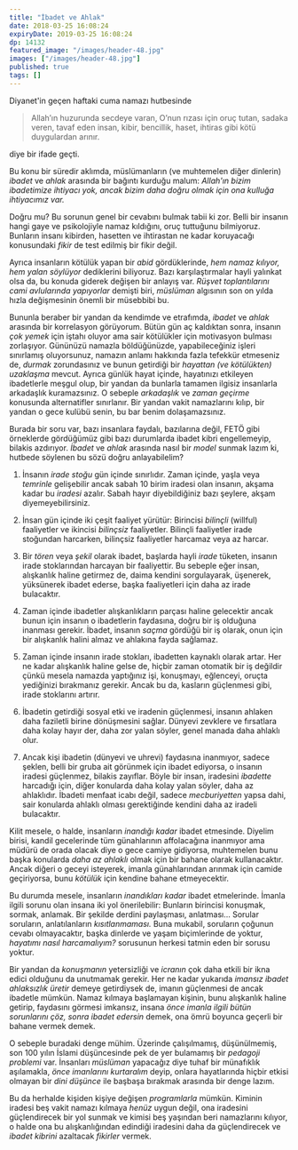 ```yaml
---
title: "İbadet ve Ahlak"
date: 2018-03-25 16:08:24
expiryDate: 2019-03-25 16:08:24
dp: 14132
featured_image: "/images/header-48.jpg"
images: ["/images/header-48.jpg"]
published: true
tags: []
---
```




Diyanet'in geçen haftaki cuma namazı hutbesinde

> Allah’ın huzurunda secdeye varan, O’nun rızası için oruç tutan, sadaka veren,
> tavaf eden insan, kibir, bencillik, haset, ihtiras gibi kötü duygulardan
> arınır.

diye bir ifade geçti. 

Bu konu bir süredir aklımda, müslümanların (ve muhtemelen diğer dinlerin)
*ibadet* ve *ahlak* arasında bir bağıntı kurduğu malum: *Allah'ın bizim
ibadetimize ihtiyacı yok, ancak bizim daha doğru olmak için ona kulluğa
ihtiyacımız var.*

Doğru mu? Bu sorunun genel bir cevabını bulmak tabii ki zor. Belli bir insanın
hangi gaye ve psikolojiyle namaz kıldığını, oruç tuttuğunu bilmiyoruz. Bunların
insanı kibirden, hasetten ve ihtirastan ne kadar koruyacağı konusundaki *fikir*
de test edilmiş bir fikir değil.

Ayrıca insanların kötülük yapan bir *abid* gördüklerinde, *hem namaz kılıyor,
hem yalan söylüyor* dediklerini biliyoruz. Bazı karşılaştırmalar hayli yalınkat
olsa da, bu konuda giderek değişen bir anlayış var. *Rüşvet toplantılarını cami
avlularında yapıyorlar* demişti biri, *müslüman* algısının son on yılda hızla
değişmesinin önemli bir müsebbibi bu.

Bununla beraber bir yandan da kendimde ve etrafımda, *ibadet* ve *ahlak*
arasında bir korrelasyon görüyorum. Bütün gün aç kaldıktan sonra, insanın *çok
yemek* için iştahı oluyor ama sair kötülükler için motivasyon bulması
zorlaşıyor. Gününüzü namazla böldüğünüzde, yapabileceğiniz işleri sınırlamış
oluyorsunuz, namazın anlamı hakkında fazla tefekkür etmeseniz de, *durmak*
zorundasınız ve bunun getirdiği bir *hayattan (ve kötülükten) uzaklaşma* mevcut.
Ayrıca günlük hayat içinde, hayatınızı etkileyen ibadetlerle meşgul olup, bir
yandan da bunlarla tamamen ilgisiz insanlarla arkadaşlık kuramazsınız. O sebeple
*arkadaşlık* ve *zaman geçirme* konusunda alternatifler sınırlanır. Bir yandan
vakit namazlarını kılıp, bir yandan o gece kulübü senin, bu bar benim
dolaşamazsınız.

Burada bir soru var, bazı insanlara faydalı, bazılarına değil, FETÖ gibi
örneklerde gördüğümüz gibi bazı durumlarda ibadet kibri engellemeyip, bilakis
azdırıyor. *İbadet* ve *ahlak* arasında nasıl bir *model* sunmak lazım ki,
hutbede söylenen bu sözü doğru anlayabilelim?

1. İnsanın *irade stoğu* gün içinde sınırlıdır. Zaman içinde, yaşla veya
   *temrinle* gelişebilir ancak sabah 10 birim iradesi olan insanın, akşama
   kadar bu *iradesi* azalır. Sabah hayır diyebildiğiniz bazı şeylere, akşam
   diyemeyebilirsiniz.

2. İnsan gün içinde iki çeşit faaliyet yürütür: Birincisi *bilinçli* (willful)
   faaliyetler ve ikincisi *bilinçsiz* faaliyetler. Bilinçli faaliyetler irade
   stoğundan harcarken, bilinçsiz faaliyetler harcamaz veya az harcar.
   
3. Bir *tören* veya *şekil* olarak ibadet, başlarda hayli *irade* tüketen,
   insanın irade stoklarından harcayan bir faaliyettir. Bu sebeple eğer insan,
   alışkanlık haline getirmez de, daima kendini sorgulayarak, üşenerek,
   yüksünerek ibadet ederse, başka faaliyetleri için daha az irade bulacaktır.
   
4. Zaman içinde ibadetler alışkanlıkların parçası haline gelecektir ancak bunun
   için insanın o ibadetlerin faydasına, doğru bir iş olduğuna inanması gerekir.
   İbadet, insanın *saçma* gördüğü bir iş olarak, onun için bir alışkanlık halini
   almaz ve ahlakına fayda sağlamaz. 

5. Zaman içinde insanın irade stokları, ibadetten kaynaklı olarak artar. Her ne
   kadar alışkanlık haline gelse de, hiçbir zaman otomatik bir iş değildir çünkü
   mesela namazda yaptığınız işi, konuşmayı, eğlenceyi, oruçta yediğinizi
   bırakmanız gerekir. Ancak bu da, kasların güçlenmesi gibi, irade stoklarını
   artırır.
   
6. İbadetin getirdiği sosyal etki ve iradenin güçlenmesi, insanın ahlaken daha
   faziletli birine dönüşmesini sağlar. Dünyevi zevklere ve fırsatlara daha
   kolay hayır der, daha zor yalan söyler, genel manada daha ahlaklı olur. 
   
7. Ancak kişi ibadetin (dünyevi ve uhrevi) faydasına inanmıyor, sadece şeklen,
   belli bir gruba ait görünmek için ibadet ediyorsa, o insanın iradesi
   güçlenmez, bilakis zayıflar. Böyle bir insan, iradesini *ibadette* harcadığı
   için, diğer konularda daha kolay yalan söyler, daha az ahlaklıdır. İbadeti
   menfaat icabı değil, sadece *mecburiyetten* yapsa dahi, sair konularda
   ahlaklı olması gerektiğinde kendini daha az iradeli bulacaktır. 
   
Kilit mesele, o halde, insanların *inandığı kadar* ibadet etmesinde. Diyelim
birisi, kandil gecelerinde tüm günahlarının affolacağına inanmıyor ama müdürü de
orada olacak diye o gece camiye gidiyorsa, muhtemelen bunu başka konularda *daha
az ahlaklı* olmak için bir bahane olarak kullanacaktır. Ancak diğeri o geceyi
isteyerek, imanla günahlarından arınmak için camide geçiriyorsa, bunu *kötülük*
için kendine bahane etmeyecektir.

Bu durumda mesele, insanların *inandıkları kadar* ibadet etmelerinde. İmanla
ilgili sorunu olan insana iki yol önerilebilir: Bunların birincisi konuşmak,
sormak, anlamak. Bir şekilde derdini paylaşması, anlatması... Sorular soruların,
anlatılanların *kısıtlanmaması.* Buna mukabil, soruların çoğunun cevabı
olmayacaktır, başka dinlerde ve yaşam biçimlerinde de yoktur, *hayatımı nasıl
harcamalıyım?* sorusunun herkesi tatmin eden bir sorusu yoktur.

Bir yandan da *konuşmanın* yetersizliği ve *icranın* çok daha etkili bir ikna
edici olduğunu da unutmamak gerekir. Her ne kadar yukarıda *imansız ibadet
ahlaksızlık üretir* demeye getirdiysek de, imanın güçlenmesi de ancak ibadetle
mümkün. Namaz kılmaya başlamayan kişinin, bunu alışkanlık haline getirip,
faydasını görmesi imkansız, insana *önce imanla ilgili bütün sorunlarını çöz,
sonra ibadet edersin* demek, ona ömrü boyunca geçerli bir bahane vermek demek. 

O sebeple buradaki denge mühim. Üzerinde çalışılmamış, düşünülmemiş, son 100
yılın İslami düşüncesinde pek de yer bulamamış bir *pedagoji problemi* var.
İnsanları *müslüman* yapacağız diye tuhaf bir münafıklık aşılamakla, *önce
imanlarını kurtaralım* deyip, onlara hayatlarında hiçbir etkisi olmayan bir
*dini düşünce* ile başbaşa bırakmak arasında bir denge lazım. 

Bu da herhalde kişiden kişiye değişen *programlarla* mümkün. Kiminin iradesi beş
vakit namazı kılmaya *henüz* uygun değil, ona iradesini güçlendirecek bir yol
sunmak ve kimisi beş yaşından beri namazlarını kılıyor, o halde ona bu
alışkanlığından edindiği iradesini daha da güçlendirecek ve *ibadet kibrini*
azaltacak *fikirler* vermek. 



